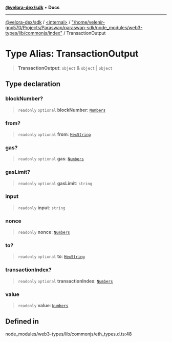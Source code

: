 [**@velora-dex/sdk**](../../../../README.md) • **Docs**

***

[@velora-dex/sdk](../../../../globals.md) / [\<internal\>](../../../README.md) / ["/home/velenir-gnx570/Projects/Paraswap/paraswap-sdk/node\_modules/web3-types/lib/commonjs/index"](../README.md) / TransactionOutput

# Type Alias: TransactionOutput

> **TransactionOutput**: `object` & `object` \| `object`

## Type declaration

### blockNumber?

> `readonly` `optional` **blockNumber**: [`Numbers`](../../../type-aliases/Numbers.md)

### from?

> `readonly` `optional` **from**: [`HexString`](../../../type-aliases/HexString.md)

### gas?

> `readonly` `optional` **gas**: [`Numbers`](../../../type-aliases/Numbers.md)

### gasLimit?

> `readonly` `optional` **gasLimit**: `string`

### input

> `readonly` **input**: `string`

### nonce

> `readonly` **nonce**: [`Numbers`](../../../type-aliases/Numbers.md)

### to?

> `readonly` `optional` **to**: [`HexString`](../../../type-aliases/HexString.md)

### transactionIndex?

> `readonly` `optional` **transactionIndex**: [`Numbers`](../../../type-aliases/Numbers.md)

### value

> `readonly` **value**: [`Numbers`](../../../type-aliases/Numbers.md)

## Defined in

node\_modules/web3-types/lib/commonjs/eth\_types.d.ts:48
